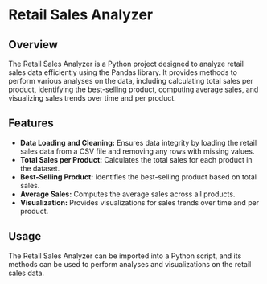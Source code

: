 # Retail Sales Analyzer

## Overview

The Retail Sales Analyzer is a Python project designed to analyze retail sales data efficiently using the Pandas library. It provides methods to perform various analyses on the data, including calculating total sales per product, identifying the best-selling product, computing average sales, and visualizing sales trends over time and per product.

## Features

- **Data Loading and Cleaning:** Ensures data integrity by loading the retail sales data from a CSV file and removing any rows with missing values.
- **Total Sales per Product:** Calculates the total sales for each product in the dataset.
- **Best-Selling Product:** Identifies the best-selling product based on total sales.
- **Average Sales:** Computes the average sales across all products.
- **Visualization:** Provides visualizations for sales trends over time and per product.

## Usage

The Retail Sales Analyzer can be imported into a Python script, and its methods can be used to perform analyses and visualizations on the retail sales data.

